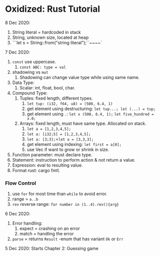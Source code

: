 # Oxidized: Rust Tutorial

8 Dec 2020:

1. String literal = hardcoded in stack
2. String, unknown size, located at heap
3. ```let s = String::from("string literal");``~~~~`

7 Dec 2020:

1. ```const``` use uppercase.
   1. ``` const ABC: type = val ```
2. shadowing vs ```mut```
   1. Shadowing can change value type while using same name.
3. Data Type:
   1. Scalar: int, float, bool, char.
4. Compound Type:
   1. Tuples: fixed length, different types.
      1. ```let tup: (i32, f64, u8) = (500, 6.4, 1)```
      2. get element using destructuring:
         ```let tup...; let (...) = tup;```
      3. get element using ```.```:
         ```let x (500, 6.4, 1);```
         ```let five_hundred = x.0;```
   1. Arrays: fixed length, must have same type. Allocated on stack.
      1. ```let a = [1,2,3,4,5];```
      2. ```let a: [i32;5] = [1,2,3,4,5];```
      3. ```let a: [3;3];```=```let a = [3,3,3];```
      4. get element using indexing:
         ```let first = a[0];```
      5. use Vec if want to grow or shrink in size.
5. Function parameter: must declare type.
6. Statement: instruction to perform action & not return a value.
7. Expression: eval to resulting value.
8. Format rust: cargo fmt\

### Flow Control

1. use ```for``` for most time than ```while``` to avoid error.
2. range = ```a..b```
3. ```rev``` reverse range: ```for number in (1..4).rev(){arg}```

6 Dec 2020:

1. Error handling:
   1. expect = crashing on an error
   2. match = handling the error
2. ```parse``` = returns ```Result``` -enum that has variant ```Ok``` or ```Err```

5 Dec 2020: Starts Chapter 2: Guessing game
